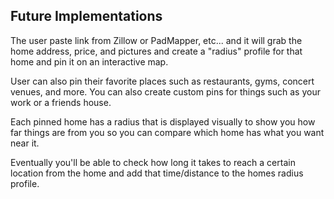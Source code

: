 ## Future Implementations

The user paste link from Zillow or PadMapper, etc... and it will grab the home address, price, and pictures and create a "radius" profile for that home and pin it on an interactive map. 

User can also pin their favorite places such as restaurants, gyms, concert venues, and more. You can also create custom pins for things such as your work or a friends house. 

Each pinned home has a radius that is displayed visually to show you how far things are from you so you can compare which home has what you want near it.

Eventually you'll be able to check how long it takes to reach a certain location from the home and add that time/distance to the homes radius profile. 


